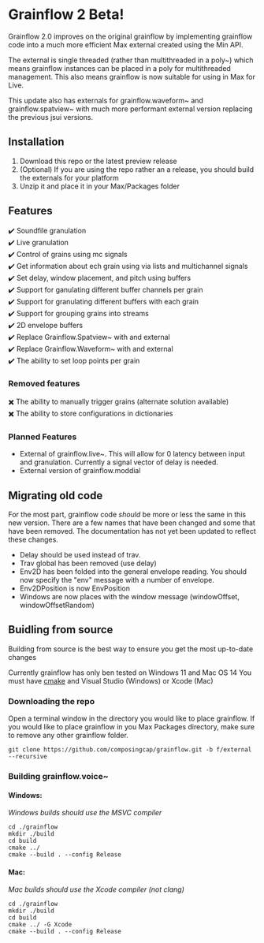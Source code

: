 # Grainflow 2 Beta!
Grainflow 2.0 improves on the original grainflow by implementing grainflow code into a much more efficient Max external created using the Min API.

The external is single threaded (rather than multithreaded in a poly~) which means grainflow instances can be placed in a poly for multithreaded management. This also means grainflow is now suitable for using in Max for Live.

This update also has externals for grainflow.waveform~ and grainflow.spatview~ with much more performant external version replacing the previous jsui versions.

## Installation 
1. Download this repo or the latest preview release
2. (Optional) If you are using the repo rather an a release, you should build the externals for your platform
3. Unzip it and place it in your Max/Packages folder


## Features
✔️ Soundfile granulation\
✔️ Live granulation\
✔️ Control of grains using mc signals\
✔️ Get information about ech grain using via lists and multichannel signals\
✔️ Set delay, window placement, and pitch using buffers\
✔️ Support for ganulating different buffer channels per grain\
✔️ Support  for granulating different buffers with each grain\
✔️ Support for grouping grains into streams\
✔️ 2D envelope buffers \
✔️ Replace Grainflow.Spatview~ with and external \
✔️ Replace Grainflow.Waveform~ with and external \
✔️ The ability to set loop points per grain 

### Removed features
✖️ The ability to manually trigger grains (alternate solution available) \
✖️ The ability to store configurations in dictionaries

### Planned Features
- External of grainflow.live~. This will allow for 0 latency between input and granulation. Currently a signal vector of delay is needed. 
- External version of grainflow.moddial 

## Migrating old code
For the most part, grainflow code *should* be more or less the same in this new version. There are a few names that have been changed and some that have been removed.
The documentation has not yet been updated to reflect these changes.
- Delay should be used instead of trav. 
- Trav global has been removed (use delay)
- Env2D has been folded into the general envelope reading. You should now specify the "env" message with a number of envelope. 
- Env2DPosition is now EnvPosition
- Windows are now places with  the window message (windowOffset,  windowOffsetRandom)


## Buidling from source
Building from source is the best way to ensure you get the most up-to-date changes

Currently grainflow has only ben tested on Windows 11  and Mac OS 14
You must have [cmake](https://cmake.org/) and Visual Studio (Windows) or Xcode (Mac)  
### Downloading the repo
Open a terminal window in the  directory you would like to place grainflow.
If you would like to place grainflow in you Max Packages directory, make sure to remove any other grainflow folder.
```
git clone https://github.com/composingcap/grainflow.git -b f/external --recursive
```
### Building grainflow.voice~
#### Windows:
*Windows builds should use the MSVC compiler*
```
cd ./grainflow
mkdir ./build
cd build
cmake ../
cmake --build . --config Release
```
#### Mac:
*Mac builds should use the Xcode compiler (not clang)*
```
cd ./grainflow
mkdir ./build
cd build
cmake ../ -G Xcode
cmake --build . --config Release
```
